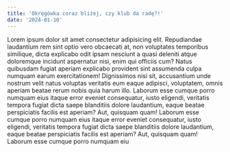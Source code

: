 ```yaml
---
title: 'Okręgówka coraz bliżej, czy klub da radę?!'
date: '2024-01-10'
---
```


Lorem ipsum dolor sit amet consectetur adipisicing elit. Repudiandae laudantium rem sint optio vero obcaecati at, non voluptates temporibus similique, dicta explicabo odit ipsam nesciunt a quasi deleniti atque doloremque incidunt aspernatur nisi, enim qui officiis cum? Natus quibusdam fugiat aperiam explicabo provident sint assumenda culpa numquam earum exercitationem! Dignissimos nisi sit, accusantium unde nostrum velit natus voluptas veritatis eum eaque adipisci, voluptatem, omnis aperiam beatae rerum nobis quia harum illo. Laborum esse cumque porro numquam eius itaque error eveniet consequatur, iusto eligendi, veritatis tempora fugiat dicta saepe blanditiis dolore laudantium, eaque beatae perspiciatis facilis est aperiam? Aut, quisquam quam! Laborum esse cumque porro numquam eius itaque error eveniet consequatur, iusto eligendi, veritatis tempora fugiat dicta saepe blanditiis dolore laudantium, eaque beatae perspiciatis facilis est aperiam? Aut, quisquam quam! Laborum esse cumque porro numquam eiu